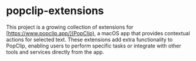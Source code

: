 # popclip-extensions

This project is a growing collection of extensions for [https://www.popclip.app/](PopClip), a macOS app that provides contextual actions for selected text. These extensions add extra functionality to PopClip, enabling users to perform specific tasks or integrate with other tools and services directly from the app.

